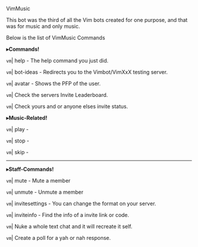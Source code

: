 VimMusic

This bot was the third of all the Vim bots created for one purpose, and that was for music and only music.

Below is the list of VimMusic Commands

**__▸Commands!__** 

`vm`| help - The help command you just did.

`vm`| bot-ideas - Redirects you to the Vimbot/VimXxX testing server.

`vm`| avatar - Shows the PFP of the user.

`vm`| Check the servers Invite Leaderboard.

`vm`| Check yours and or anyone elses invite status.

**__▸Music-Related!__** 

`vm`| play - 

`vm`| stop - 

`vm`| skip - 

-----------------

**__▸Staff-Commands!__** 

`vm`| mute - Mute a member

`vm`| unmute - Unmute a member

`vm`| invitesettings - You can change the format on your server.

`vm`| inviteinfo - Find the info of a invite link or code.

`vm`| Nuke a whole text chat and it will recreate it self.

`vm`| Create a poll for a yah or nah response.
